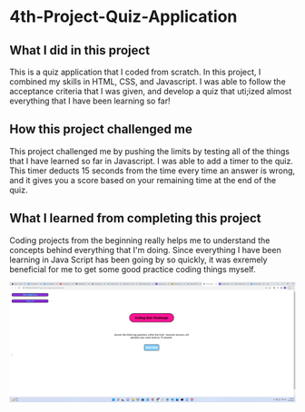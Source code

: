 # 4th-Project-Quiz-Application
## What I did in this project
This is a quiz application that I coded from scratch. In this project, I combined my skills in HTML, CSS, and Javascript. I was able to follow the acceptance criteria that I was given, and develop a quiz that uti;ized almost everything that I have been learning so far!

## How this project challenged me
This project challenged me by pushing the limits by testing all of the things that I have learned so far in Javascript. I was able to add a timer to the quiz. This timer deducts 15 seconds from the time every time an answer is wrong, and it gives you a score based on your remaining time at the end of the quiz.

## What I learned from completing this project
Coding projects from the beginning really helps me to understand the concepts behind everything that I'm doing. Since everything I have been learning in Java Script has been going by so quickly, it was exremely beneficial for me to get some good practice coding things myself.

![screenshot](./assets/image/Screenshot%20(391).png)
